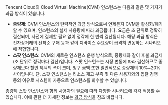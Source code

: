 Tencent Cloud의 Cloud Virtual Machine(CVM) 인스턴스는 다음과 같은 몇 가지가 과금 방식이 있습니다.
- **종량제**: CVM 인스턴스의 탄력적인 과금 방식으로써 언제든지 CVM을 활성화/폐기할 수 있으며, 인스턴스의 실제 사용량에 따라 과금됩니다. 요금은 초 단위로 정확히 결산되며, 사전에 결제할 필요 없이 정각에 한 번씩 결산됩니다. 해당 과금 방식은 전자상거래의 선착순 구매 등과 같이 디바이스 수요량이 급격히 변동하는 시나리오에 적합합니다.
- **스팟 인스턴스**: CVM의 새로운 인스턴스 운행 방식으로, 종량제와 같이 후불 과금제(초 단위로 정각마다 결산)입니다. 스팟 인스턴스는 시장 변동에 따라 결산하므로 종량제보다 할인 혜택의 폭이 크며, 청구 금액 또한 일반적으로 종량제의 10%~20% 사이입니다. 단, 스팟 인스턴스는 리소스 재고 부족 및 다른 사용자와의 입찰 경쟁 등의 이유로 시스템이 자동으로 인스턴스를 회수할 수 있습니다.

종량제 스팟 인스턴스와 함께 사용자의 필요에 따라 다양한 시나리오에 각각 적용할 수 있습니다. 이에 관한 더 자세한 정보는 [과금 방식](https://intl.cloud.tencent.com/document/product/213/2180)을 참조 바랍니다.

